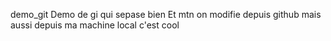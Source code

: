  demo_git
Demo de gi qui sepase bien
Et mtn on modifie depuis github
mais aussi depuis ma machine local
c'est cool
